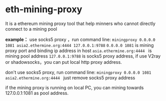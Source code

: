 # eth-mining-proxy
It is a ethereum mining proxy tool that help minners who cannot directly connect to a mining pool 

**example：**
use socks5 proxy ，run command line: 
`miningproxy 0.0.0.0 1081 asia2.ethermine.org:4444 127.0.0.1:9788`
`0.0.0.0 1081`  is mining proxy port and binding ip address in host
`asia.ethermine.org:4444 ` is  mining  pool  address
`127.0.0.1:9788` is socks5 proxy address, if use V2ray or shadowsocks，you can put  local http proxy address.

don't use socks5 proxy, run command line: 
`miningproxy 0.0.0.0 1081 asia2.ethermine.org:4444 `
just remove socks5 proxy address

if the mining proxy is running on local PC, you can mining towards 127.0.0.1:1081 as pool address.

